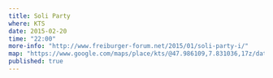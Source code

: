 ```yaml
---
title: Soli Party
where: KTS
date: 2015-02-20
time: "22:00"
more-info: "http://www.freiburger-forum.net/2015/01/soli-party-i/"
map: "https://www.google.com/maps/place/kts/@47.986109,7.831036,17z/data=!4m6!1m3!3m2!1s0x47911b5b15b9ff6f:0x67006d155f141bf!2skts!3m1!1s0x0000000000000000:0x067006d155f141bf"
published: true
---
```



